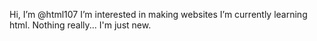 Hi, I’m @html107
I’m interested in making websites
I’m currently learning html.
Nothing really...
I'm just new.


<!---
html107/html107 is a ✨ special ✨ repository because its `README.md` (this file) appears on your GitHub profile.
You can click the Preview link to take a look at your changes.
--->
